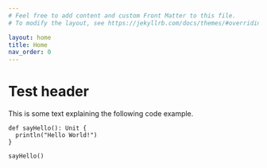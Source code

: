 ```yaml
---
# Feel free to add content and custom Front Matter to this file.
# To modify the layout, see https://jekyllrb.com/docs/themes/#overriding-theme-defaults

layout: home
title: Home
nav_order: 0
---
```



# Test header

This is some text explaining the following code example.


```effekt
def sayHello(): Unit {
  println("Hello World!")
}
```



```effekt:repl
sayHello()
```